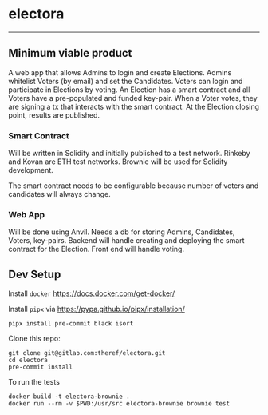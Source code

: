 # electora
--------

## Minimum viable product
A web app that allows Admins to login and create Elections.
Admins whitelist Voters (by email) and set the Candidates.
Voters can login and participate in Elections by voting.
An Election has a smart contract and all Voters have a pre-populated and funded key-pair.
When a Voter votes, they are signing a tx that interacts with the smart contract.
At the Election closing point, results are published.

### Smart Contract
Will be written in Solidity and initially published to a test network.
Rinkeby and Kovan are ETH test networks.
Brownie will be used for Solidity development.

The smart contract needs to be configurable because number of voters and candidates will always change.

### Web App
Will be done using Anvil.
Needs a db for storing Admins, Candidates, Voters, key-pairs.
Backend will handle creating and deploying the smart contract for the Election.
Front end will handle voting.

## Dev Setup
Install `docker` https://docs.docker.com/get-docker/

Install `pipx` via https://pypa.github.io/pipx/installation/
```
pipx install pre-commit black isort
```

Clone this repo:
```
git clone git@gitlab.com:theref/electora.git
cd electora
pre-commit install
```

To run the tests
```
docker build -t electora-brownie .
docker run --rm -v $PWD:/usr/src electora-brownie brownie test
```
